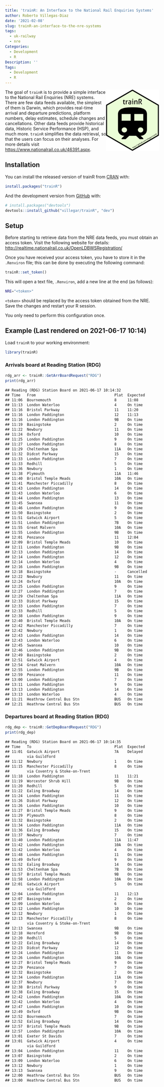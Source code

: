 ```yaml
---
title: 'trainR: An Interface to the National Rail Enquiries Systems'
author: Roberto Villegas-Diaz
date: '2021-02-08'
slug: trainR-an-interface-to-the-nre-systems
tags:
  - uk-railway
  - nre
Categories:
  - Development
  - R
Description: ''
Tags:
  - Development
  - R
---
```


<img src="https://raw.githubusercontent.com/villegar/trainR/main/inst/images/logo.png" alt="logo" align="right" height=200px/>

The goal of `trainR` is to provide a simple interface to the 
National Rail Enquiries (NRE) systems. There are few data feeds 
available, the simplest of them is Darwin, which provides real-time 
arrival and departure predictions, platform numbers, delay estimates, 
schedule changes and cancellations. Other data feeds provide historical 
data, Historic Service Performance (HSP), and much more. `trainR` 
simplifies the data retrieval, so that the users can focus on their 
analyses. For more details visit 
https://www.nationalrail.co.uk/46391.aspx.

## Installation

You can install the released version of trainR from [CRAN](https://CRAN.R-project.org) with:

``` r
install.packages("trainR")
```

And the development version from [GitHub](https://github.com/) with:

``` r
# install.packages("devtools")
devtools::install_github("villegar/trainR", "dev")
```

## Setup
Before starting to retrieve data from the NRE data feeds, you must obtain an access token. 
Visit the following website for details: http://realtime.nationalrail.co.uk/OpenLDBWSRegistration/

Once you have received your access token, you have to store it in the `.Renviron` file; this can be 
done by executing the following command:


```r
trainR::set_token()
```

This will open a text file, `.Renviron`, add a new line at the end (as follows):

```bash
NRE="<token>"
```

`<token>` should be replaced by the access token obtained from the NRE. Save the changes and restart 
your R session.

You only need to perform this configuration once.

## Example (Last rendered on 2021-06-17 10:14)

Load `trainR` to your working environment:

```r
library(trainR)
```

### Arrivals board at Reading Station (RDG)


```r
rdg_arr <- trainR::GetArrBoardRequest("RDG")
print(rdg_arr)
```

```
## Reading (RDG) Station Board on 2021-06-17 10:14:32
## Time   From                                    Plat  Expected
## 11:06  Bournemouth                             8     11:08
## 11:13  London Waterloo                         4     On time
## 11:16  Bristol Parkway                         11    11:20
## 11:16  London Paddington                       12    11:13
## 11:16  London Paddington                       9B    On time
## 11:19  Basingstoke                             2     On time
## 11:22  Newbury                                 11    On time
## 11:24  Oxford                                  10    On time
## 11:25  London Paddington                       9     On time
## 11:27  London Paddington                       8     On time
## 11:29  Cheltenham Spa                          11A   On time
## 11:32  Didcot Parkway                          15    On time
## 11:33  London Paddington                       7     On time
## 11:33  Redhill                                 5     On time
## 11:36  Newbury                                 1     On time
## 11:38  Plymouth                                11A   11:46
## 11:40  Bristol Temple Meads                    10A   On time
## 11:41  Manchester Piccadilly                   8     On time
## 11:43  London Paddington                       14    On time
## 11:43  London Waterloo                         6     On time
## 11:44  London Paddington                       13    On time
## 11:45  Swansea                                 11    On time
## 11:46  London Paddington                       9     On time
## 11:50  Basingstoke                             2     On time
## 11:51  Gatwick Airport                         5     On time
## 11:51  London Paddington                       7B    On time
## 11:55  Great Malvern                           10A   On time
## 11:55  London Paddington                       9B    On time
## 12:01  Penzance                                11    12:04
## 12:09  Bristol Temple Meads                    10    On time
## 12:11  London Paddington                       9B    On time
## 12:13  London Paddington                       14    On time
## 12:14  London Paddington                       12    On time
## 12:14  London Waterloo                         4     On time
## 12:16  London Paddington                       9B    On time
## 12:18  Basingstoke                             -     Cancelled
## 12:22  Newbury                                 11    On time
## 12:24  Oxford                                  10A   On time
## 12:25  London Paddington                       9     On time
## 12:27  London Paddington                       7     On time
## 12:29  Cheltenham Spa                          11A   On time
## 12:33  Didcot Parkway                          15    On time
## 12:33  London Paddington                       7     On time
## 12:33  Redhill                                 5     On time
## 12:38  London Paddington                       9     On time
## 12:40  Bristol Temple Meads                    10A   On time
## 12:42  Manchester Piccadilly                   7     On time
## 12:42  Newbury                                 1     On time
## 12:43  London Paddington                       14    On time
## 12:43  London Waterloo                         6     On time
## 12:45  Swansea                                 10    On time
## 12:46  London Paddington                       9B    On time
## 12:49  Basingstoke                             2     On time
## 12:51  Gatwick Airport                         4     On time
## 12:54  Great Malvern                           10A   On time
## 12:55  London Paddington                       9B    On time
## 12:59  Penzance                                11    On time
## 13:00  London Paddington                       7     On time
## 13:11  London Paddington                       9     On time
## 13:13  London Paddington                       14    On time
## 13:13  London Waterloo                         4     On time
## 11:21  Heathrow Central Bus Stn                BUS   On time
## 12:21  Heathrow Central Bus Stn                BUS   On time
```

### Departures board at Reading Station (RDG)


```r
rdg_dep <- trainR::GetDepBoardRequest("RDG")
print(rdg_dep)
```

```
## Reading (RDG) Station Board on 2021-06-17 10:14:35
## Time   To                                      Plat  Expected
## 11:01  Gatwick Airport                         7A    Delayed
##        via Guildford                           
## 11:12  Newbury                                 1     On time
## 11:15  Manchester Piccadilly                   8     On time
##        via Coventry & Stoke-on-Trent           
## 11:18  London Paddington                       11    11:21
## 11:19  Worcester Shrub Hill                    9B    On time
## 11:20  Redhill                                 5     On time
## 11:22  Ealing Broadway                         14    On time
## 11:24  London Paddington                       11    On time
## 11:26  Didcot Parkway                          12    On time
## 11:26  London Paddington                       10    On time
## 11:27  Bristol Temple Meads                    9     On time
## 11:29  Plymouth                                8     On time
## 11:32  Basingstoke                             2     On time
## 11:34  London Paddington                       11A   On time
## 11:36  Ealing Broadway                         15    On time
## 11:37  Newbury                                 7     On time
## 11:40  London Paddington                       11A   11:47
## 11:42  London Paddington                       10A   On time
## 11:42  London Waterloo                         4     On time
## 11:48  London Paddington                       11    On time
## 11:49  Oxford                                  9     On time
## 11:52  Ealing Broadway                         14    On time
## 11:53  Cheltenham Spa                          7B    On time
## 11:57  Bristol Temple Meads                    9B    On time
## 11:58  London Paddington                       10A   On time
## 12:01  Gatwick Airport                         5     On time
##        via Guildford                           
## 12:04  London Paddington                       11    12:13
## 12:07  Basingstoke                             2     On time
## 12:09  London Waterloo                         6     On time
## 12:12  London Paddington                       10    On time
## 12:12  Newbury                                 1     On time
## 12:13  Manchester Piccadilly                   8     On time
##        via Coventry & Stoke-on-Trent           
## 12:13  Swansea                                 9B    On time
## 12:18  Hereford                                9B    On time
## 12:20  Redhill                                 5     On time
## 12:22  Ealing Broadway                         14    On time
## 12:23  Didcot Parkway                          12    On time
## 12:24  London Paddington                       11    On time
## 12:26  London Paddington                       10A   On time
## 12:27  Bristol Temple Meads                    9     On time
## 12:29  Penzance                                7     On time
## 12:32  Basingstoke                             2     On time
## 12:34  London Paddington                       11A   On time
## 12:37  Newbury                                 7     On time
## 12:38  Bristol Parkway                         9     On time
## 12:38  Ealing Broadway                         15    On time
## 12:42  London Paddington                       10A   On time
## 12:42  London Waterloo                         4     On time
## 12:47  London Paddington                       10    On time
## 12:49  Oxford                                  9B    On time
## 12:52  Bournemouth                             7     On time
## 12:52  Ealing Broadway                         14    On time
## 12:57  Bristol Temple Meads                    9B    On time
## 12:57  London Paddington                       10A   On time
## 13:01  Exeter St Davids                        7     On time
## 13:01  Gatwick Airport                         4     On time
##        via Guildford                           
## 13:04  London Paddington                       11    On time
## 13:07  Basingstoke                             2     On time
## 13:09  London Waterloo                         6     On time
## 13:12  Newbury                                 1     On time
## 13:13  Swansea                                 9     On time
## 12:00  Heathrow Central Bus Stn                BUS   On time
## 13:00  Heathrow Central Bus Stn                BUS   On time
```
